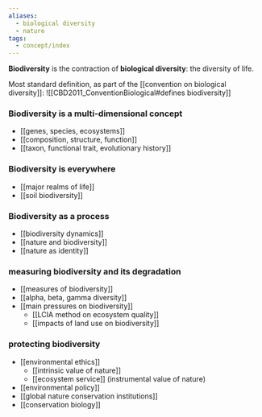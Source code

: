 ```yaml
---
aliases:
  - biological diversity
  - nature
tags:
  - concept/index
---
```

**Biodiversity** is the contraction of **biological diversity**: the diversity of life.

Most standard definition, as part of the [[convention on biological diversity]]:
![[CBD2011_ConventionBiological#defines biodiversity]]
### Biodiversity is a multi-dimensional concept
- [[genes, species, ecosystems]]
- [[composition, structure, function]]
- [[taxon, functional trait, evolutionary history]]
### Biodiversity is everywhere
- [[major realms of life]]
- [[soil biodiversity]]
### Biodiversity as a process
- [[biodiversity dynamics]]
- [[nature and biodiversity]]
- [[nature as identity]]
### measuring biodiversity and its degradation
- [[measures of biodiversity]]
- [[alpha, beta, gamma diversity]]
- [[main pressures on biodiversity]]
	- [[LCIA method on ecosystem quality]]
	- [[impacts of land use on biodiversity]]
### protecting biodiversity
- [[environmental ethics]]
	- [[intrinsic value of nature]]
	- [[ecosystem service]] (instrumental value of nature)
- [[environmental policy]]
- [[global nature conservation institutions]]
- [[conservation biology]]
